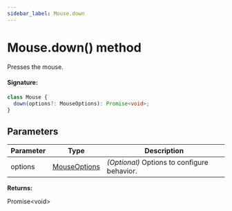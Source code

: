 ```yaml
---
sidebar_label: Mouse.down
---
```


# Mouse.down() method

Presses the mouse.

#### Signature:

```typescript
class Mouse {
  down(options?: MouseOptions): Promise<void>;
}
```

## Parameters

| Parameter | Type                                        | Description                                 |
| --------- | ------------------------------------------- | ------------------------------------------- |
| options   | [MouseOptions](./puppeteer.mouseoptions.md) | _(Optional)_ Options to configure behavior. |

**Returns:**

Promise&lt;void&gt;
